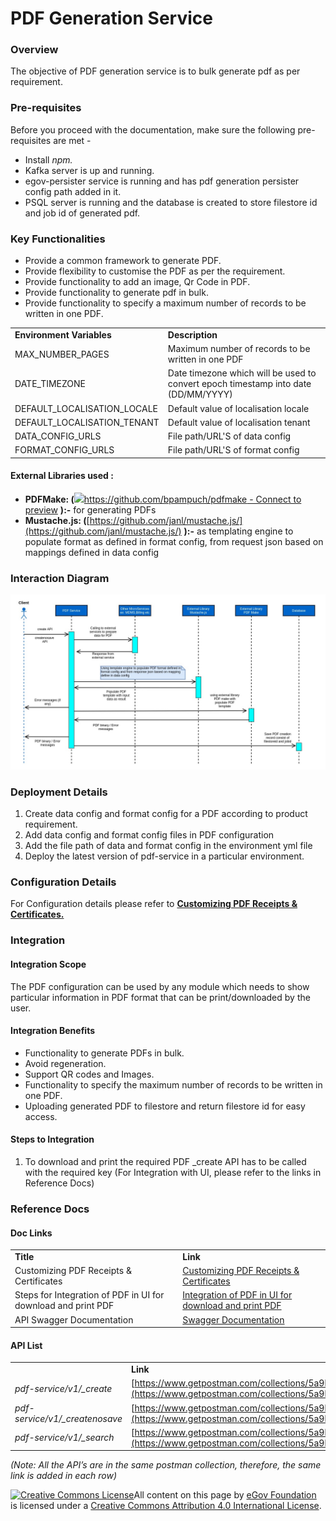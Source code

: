 # PDF Generation Service

### Overview <a href="#overview" id="overview"></a>

The objective of PDF generation service is to bulk generate pdf as per requirement.

### Pre-requisites <a href="#pre-requisites" id="pre-requisites"></a>

Before you proceed with the documentation, make sure the following pre-requisites are met -

* Install _npm._
* Kafka server is up and running.
* egov-persister service is running and has pdf generation persister config path added in it.
* PSQL server is running and the database is created to store filestore id and job id of generated pdf.

### Key Functionalities <a href="#key-functionalities" id="key-functionalities"></a>

* Provide a common framework to generate PDF.
* Provide flexibility to customise the PDF as per the requirement.
* Provide functionality to add an image, Qr Code in PDF.
* Provide functionality to generate pdf in bulk.
* Provide functionality to specify a maximum number of records to be written in one PDF.

|                               |                                                                                    |
| ----------------------------- | ---------------------------------------------------------------------------------- |
| **Environment Variables**     | **Description**                                                                    |
| MAX\_NUMBER\_PAGES            | Maximum number of records to be written in one PDF                                 |
| DATE\_TIMEZONE                | Date timezone which will be used to convert epoch timestamp into date (DD/MM/YYYY) |
| DEFAULT\_LOCALISATION\_LOCALE | Default value of localisation locale                                               |
| DEFAULT\_LOCALISATION\_TENANT | Default value of localisation tenant                                               |
| DATA\_CONFIG\_URLS            | File path/URL'S of data config                                                     |
| FORMAT\_CONFIG\_URLS          | File path/URL'S of format config                                                   |

#### External Libraries used : <a href="#external-libraries-used" id="external-libraries-used"></a>

* **PDFMake: (**[![](https://github.githubassets.com/favicon.ico)https://github.com/bpampuch/pdfmake - Connect to preview](https://github.com/bpampuch/pdfmake) **):-** for generating PDFs
* **Mustache.js: (**[https://github.com/janl/mustache.js/](https://github.com/janl/mustache.js/) **):-** as templating engine to populate format as defined in format config, from request json based on mappings defined in data config

### Interaction Diagram <a href="#interaction-diagram" id="interaction-diagram"></a>

![](../../../.gitbook/assets/pdf.jpg)

### Deployment Details <a href="#deployment-details" id="deployment-details"></a>

1. Create data config and format config for a PDF according to product requirement.
2. Add data config and format config files in PDF configuration
3. Add the file path of data and format config in the environment yml file
4. Deploy the latest version of pdf-service in a particular environment.

### Configuration Details <a href="#configuration-details" id="configuration-details"></a>

For Configuration details please refer to [**Customizing PDF Receipts & Certificates.**](../../configuring-digit-services/customizing-pdf-notices-and-certificates/customizing-pdf-receipts-and-certificates.md)

### Integration <a href="#integration" id="integration"></a>

#### Integration Scope <a href="#integration-scope" id="integration-scope"></a>

The PDF configuration can be used by any module which needs to show particular information in PDF format that can be print/downloaded by the user.

#### Integration Benefits <a href="#integration-benefits" id="integration-benefits"></a>

* Functionality to generate PDFs in bulk.
* Avoid regeneration.
* Support QR codes and Images.
* Functionality to specify the maximum number of records to be written in one PDF.
* Uploading generated PDF to filestore and return filestore id for easy access.

#### Steps to Integration <a href="#steps-to-integration" id="steps-to-integration"></a>

1. To download and print the required PDF \_create API has to be called with the required key (For Integration with UI, please refer to the links in Reference Docs)

### Reference Docs <a href="#reference-docs" id="reference-docs"></a>

#### Doc Links <a href="#doc-links" id="doc-links"></a>

|                                                               |                                                                                                                                                                                         |
| ------------------------------------------------------------- | --------------------------------------------------------------------------------------------------------------------------------------------------------------------------------------- |
| **Title**                                                     | **Link**                                                                                                                                                                                |
| Customizing PDF Receipts & Certificates                       | [Customizing PDF Receipts & Certificates](../../configuring-digit-services/customizing-pdf-notices-and-certificates/customizing-pdf-receipts-and-certificates.md)                       |
| Steps for Integration of PDF in UI for download and print PDF | [Integration of PDF in UI for download and print PDF](../../configuring-digit-services/customizing-pdf-notices-and-certificates/integration-of-pdf-in-ui-for-download-and-print-pdf.md) |
| API Swagger Documentation                                     | [Swagger Documentation](https://app.swaggerhub.com/apis/eGovernment/pdf-service\_ap\_is/1.1.0)                                                                                          |

#### API List <a href="#api-list" id="api-list"></a>

|                                 |                                                                                                                            |
| ------------------------------- | -------------------------------------------------------------------------------------------------------------------------- |
|                                 | **Link**                                                                                                                   |
| _pdf-service/v1/\_create_       | [https://www.getpostman.com/collections/5a9bfd6fd03f9f2a6fad](https://www.getpostman.com/collections/5a9bfd6fd03f9f2a6fad) |
| _pdf-service/v1/\_createnosave_ | [https://www.getpostman.com/collections/5a9bfd6fd03f9f2a6fad](https://www.getpostman.com/collections/5a9bfd6fd03f9f2a6fad) |
| _pdf-service/v1/\_search_       | [https://www.getpostman.com/collections/5a9bfd6fd03f9f2a6fad](https://www.getpostman.com/collections/5a9bfd6fd03f9f2a6fad) |

_(Note: All the API’s are in the same postman collection, therefore, the same link is added in each row)_

[![Creative Commons License](https://i.creativecommons.org/l/by/4.0/80x15.png)](http://creativecommons.org/licenses/by/4.0/)All content on this page by [eGov Foundation ](https://egov.org.in/)is licensed under a [Creative Commons Attribution 4.0 International License](http://creativecommons.org/licenses/by/4.0/).
